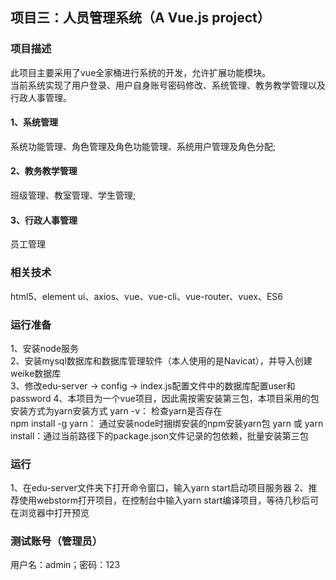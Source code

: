 ## 项目三：人员管理系统（A Vue.js project）
### 项目描述  
此项目主要采用了vue全家桶进行系统的开发，允许扩展功能模块。  
当前系统实现了用户登录、用户自身账号密码修改、系统管理、教务教学管理以及行政人事管理。  
#### 1、系统管理  
系统功能管理、角色管理及角色功能管理、系统用户管理及角色分配;  
#### 2、教务教学管理  
班级管理、教室管理、学生管理;  
#### 3、行政人事管理  
员工管理  
### 相关技术  
html5、element ui、axios、vue、vue-cli、vue-router、vuex、ES6
### 运行准备  
1、安装node服务  
2、安装mysql数据库和数据库管理软件（本人使用的是Navicat），并导入创建weike数据库  
3、修改edu-server -> config -> index.js配置文件中的数据库配置user和password
4、本项目为一个vue项目，因此需按需安装第三包，本项目采用的包安装方式为yarn安装方式
yarn -v：             检查yarn是否存在  
npm install -g yarn： 通过安装node时捆绑安装的npm安装yarn包
yarn 或 yarn install：通过当前路径下的package.json文件记录的包依赖，批量安装第三包
### 运行
1、在edu-server文件夹下打开命令窗口，输入yarn start启动项目服务器
2、推荐使用webstorm打开项目，在控制台中输入yarn start编译项目，等待几秒后可在浏览器中打开预览
### 测试账号（管理员）
用户名：admin；密码：123





